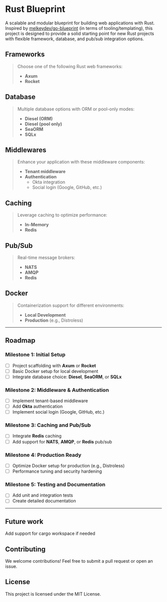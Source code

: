 # Rust Blueprint

A scalable and modular blueprint for building web applications with Rust. Inspired by [melkeydev/go-blueprint](https://github.com/melkeydev/go-blueprint) (in terms of tooling/templating), this project is designed to provide a solid starting point for new Rust projects with flexible framework, database, and pub/sub integration options.

## Frameworks

> Choose one of the following Rust web frameworks:
> - **Axum**
> - **Rocket**

## Database

> Multiple database options with ORM or pool-only modes:
> - **Diesel (ORM)**
> - **Diesel (pool only)**
> - **SeaORM**
> - **SQLx**

## Middlewares

> Enhance your application with these middleware components:
> - **Tenant middleware**
> - **Authentication**
>   - Okta integration
>   - Social login (Google, GitHub, etc.)

## Caching

> Leverage caching to optimize performance:
> - **In-Memory**
> - **Redis**

## Pub/Sub

> Real-time message brokers:
> - **NATS**
> - **AMQP**
> - **Redis**

## Docker

> Containerization support for different environments:
> - **Local Development**
> - **Production** (e.g., Distroless)

---

## Roadmap

### Milestone 1: Initial Setup
- [ ] Project scaffolding with **Axum** or **Rocket**
- [ ] Basic Docker setup for local development
- [ ] Integrate database choice: **Diesel**, **SeaORM**, or **SQLx**

### Milestone 2: Middleware & Authentication
- [ ] Implement tenant-based middleware
- [ ] Add **Okta** authentication
- [ ] Implement social login (Google, GitHub, etc.)

### Milestone 3: Caching and Pub/Sub
- [ ] Integrate **Redis** caching
- [ ] Add support for **NATS**, **AMQP**, or **Redis** pub/sub

### Milestone 4: Production Ready
- [ ] Optimize Docker setup for production (e.g., Distroless)
- [ ] Performance tuning and security hardening

### Milestone 5: Testing and Documentation
- [ ] Add unit and integration tests
- [ ] Create detailed documentation

---

## Future work
Add support for cargo workspace if needed

## Contributing

We welcome contributions! Feel free to submit a pull request or open an issue.

## License

This project is licensed under the MIT License.
